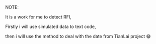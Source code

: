 NOTE:

It is a work for me to detect RFI,

Firstly i will use simulated data to text code,

then i will use the method to deal with the date from TianLai project
😁
